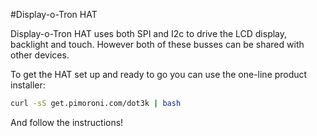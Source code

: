 <!--
---
name: Display-o-Tron HAT
manufacturer: Pimoroni
url: https://github.com/pimoroni/dot3k
description: A 3-line character LCD with a 6-zone RGB backlight and 6 touch buttons
pincount: 40
pin:
  '3':
    mode: i2c
  '5':
    mode: i2c
  '22':
    name: LCD CMD/DATA
    mode: output
    active: high
  '19':
    mode: spi
  '22':
    name: LCD Register Select
    mode: output
  '23':
    mode: spi
  '24':
    name: LCD Chip Select
    mode: chipselect
    active: high
  '32':
    name: LCD Reset
    mode: output
    active: low
-->
#Display-o-Tron HAT

Display-o-Tron HAT uses both SPI and I2c to drive the LCD display, backlight and touch. 
However both of these busses can be shared with other devices.

To get the HAT set up and ready to go you can use the one-line product installer:

```bash
curl -sS get.pimoroni.com/dot3k | bash
```

And follow the instructions!
